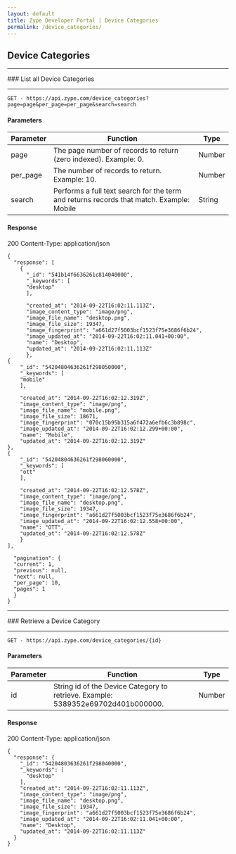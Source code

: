 ```yaml
---
layout: default
title: Zype Developer Portal | Device Categories
permalink: /device_categories/
---
```


## Device Categories
<hr>
### List all Device Categories
<hr>

<pre><code>GET - https://api.zype.com/device_categories?page=page&per_page=per_page&search=search
</code></pre>

#### Parameters

Parameter | Function | Type
--------- | -------- | ----
page | The page number of records to return (zero indexed). Example: 0. | Number
per_page | The number of records to return. Example: 10. | Number
search | Performs a full text search for the term and returns records that match. Example: Mobile | String

#### Response
200
Content-Type: application/json

<pre><code>{
  "response": [
    {
      "&#95;id": "541b14f6636261c814040000",
      "&#95;keywords": [
      "desktop"
      ],

      "created_at": "2014-09-22T16:02:11.113Z",
      "image_content_type": "image/png",
      "image_file_name": "desktop.png",
      "image_file_size": 19347,
      "image_fingerprint": "a661d27f5003bcf1523f75e3686f6b24",
      "image_updated_at": "2014-09-22T16:02:11.041+00:00",
      "name": "Desktop",
      "updated_at": "2014-09-22T16:02:11.113Z"
      },
{
    "&#95;id": "54204804636261f298050000",
    "&#95;keywords": [
    "mobile"
    ],

    "created_at": "2014-09-22T16:02:12.319Z",
    "image_content_type": "image/png",
    "image_file_name": "mobile.png",
    "image_file_size": 18671,
    "image_fingerprint": "070c15b95b315a6f472a6efb6c3b898c",
    "image_updated_at": "2014-09-22T16:02:12.299+00:00",
    "name": "Mobile",
    "updated_at": "2014-09-22T16:02:12.319Z"
},
{
    "&#95;id": "54204804636261f298060000",
    "&#95;keywords": [
    "ott"
    ],

    "created_at": "2014-09-22T16:02:12.578Z",
    "image_content_type": "image/png",
    "image_file_name": "desktop.png",
    "image_file_size": 19347,
    "image_fingerprint": "a661d27f5003bcf1523f75e3686f6b24",
    "image_updated_at": "2014-09-22T16:02:12.558+00:00",
    "name": "OTT",
    "updated_at": "2014-09-22T16:02:12.578Z"
    }
],

  "pagination": {
  "current": 1,
  "previous": null,
  "next": null,
  "per_page": 10,
  "pages": 1
  }
}
</code></pre>

<hr>
### Retrieve a Device Category
<hr>

<pre><code>GET - https://api.zype.com/device_categories/{id}
</code></pre>

#### Parameters

Parameter | Function | Type
--------- | -------- | ----
id | String id of the Device Category to retrieve. Example: 5389352e69702d401b000000. | Number

#### Response
200
Content-Type: application/json

<pre><code>{
  "response": {
    "&#95;id": "54204803636261f298040000",
    "&#95;keywords": [
      "desktop"
    ],
    "created_at": "2014-09-22T16:02:11.113Z",
    "image_content_type": "image/png",
    "image_file_name": "desktop.png",
    "image_file_size": 19347,
    "image_fingerprint": "a661d27f5003bcf1523f75e3686f6b24",
    "image_updated_at": "2014-09-22T16:02:11.041+00:00",
    "name": "Desktop",
    "updated_at": "2014-09-22T16:02:11.113Z"
  }
}
